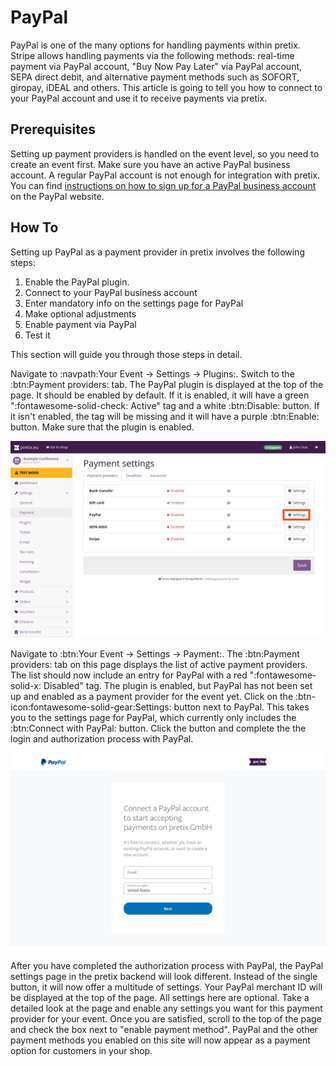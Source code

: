 # PayPal

PayPal is one of the many options for handling payments within pretix. 
Stripe allows handling payments via the following methods: 
real-time payment via PayPal account, "Buy Now Pay Later" via PayPal account, SEPA direct debit, and alternative payment methods such as SOFORT, giropay, iDEAL and others. 
This article is going to tell you how to connect to your PayPal account and use it to receive payments via pretix. 

## Prerequisites

Setting up payment providers is handled on the event level, so you need to create an event first. 
Make sure you have an active PayPal business account. 
A regular PayPal account is not enough for integration with pretix. 
You can find [instructions on how to sign up for a PayPal business account](https://www.paypal.com/c2/webapps/mpp/how-to-guides/sign-up-business-account) on the PayPal website. 

## How To 

Setting up PayPal as a payment provider in pretix involves the following steps: 

 1. Enable the PayPal plugin. 
 2. Connect to your PayPal business account 
 3. Enter mandatory info on the settings page for PayPal
 4. Make optional adjustments
 5. Enable payment via PayPal
 6. Test it 

This section will guide you through those steps in detail. 

Navigate to :navpath:Your Event → Settings → Plugins:. 
Switch to the :btn:Payment providers: tab. 
The PayPal plugin is displayed at the top of the page. 
It should be enabled by default. 
If it is enabled, it will have a green ":fontawesome-solid-check: Active" tag and a white :btn:Disable: button. 
If it isn't enabled, the tag will be missing and it will have a purple :btn:Enable: button. 
Make sure that the plugin is enabled. 

![Payment settings page. The "payment providers" tab is open, showing a list with the following entries: bank transfer, gift card, PayPal, SEPA debit and Stripe; gift card is enabled and all other entries are disabled. All entires have 'settings' buttons next to them. The settings button for PayPal is highlighted.](../../assets/screens/payment-providers/payment-settings-paypal.png "Payment settings PayPal" )

Navigate to :btn:Your Event → Settings → Payment:. 
The :btn:Payment providers: tab on this page displays the list of active payment providers. 
The list should now include an entry for PayPal with a red ":fontawesome-solid-x: Disabled" tag. 
The plugin is enabled, but PayPal has not been set up and enabled as a payment provider for the event yet. 
Click on the :btn-icon:fontawesome-solid-gear:Settings: button next to PayPal. 
This takes you to the settings page for PayPal, which currently only includes the :btn:Connect with PayPal: button. 
Click the button and complete the the login and authorization process with PayPal. 

![PayPal website with the pretix logo in the top right and a dialog in the center telling you to 'Connect a PayPal account to start accepting payments on pretix GmbH'. You can enter your email and country or region below.](../../assets/screens/payment-providers/paypal-connect-account.png "Connecting to PayPal" )

After you have completed the authorization process with PayPal, the PayPal settings page in the pretix backend will look different. 
Instead of the single button, it will now offer a multitude of settings. 
Your PayPal merchant ID will be displayed at the top of the page. 
All settings here are optional. 
Take a detailed look at the page and enable any settings you want for this payment provider for your event. 
Once you are satisfied, scroll to the top of the page and check the box next to "enable payment method". 
PayPal and the other payment methods you enabled on this site will now appear as a payment option for customers in your shop. 
